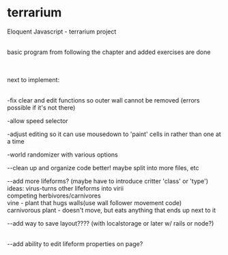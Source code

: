 terrarium
=========

Eloquent Javascript - terrarium project<br><br>

basic program from following the chapter and added exercises are done<br><br><br>


next to implement:<br><br>



-fix clear and edit functions so outer wall cannot be removed (errors possible if it's not there)<br>

-allow speed selector<br>

-adjust editing so it can use mousedown to 'paint' cells in rather than one at a time<br>

-world randomizer with various options<br>

--clean up and organize code better!  maybe split into more files, etc<br>

--add more lifeforms? (maybe have to introduce critter 'class' or 'type')<br>
ideas: virus-turns other lifeforms into virii<br>
        competing herbivores/carnivores<br>
        vine - plant that hugs walls(use wall follower movement code)<br>
        carnivorous plant - doesn't move, but eats anything that ends up next to it<br>

--add way to save layout???? (with localstorage or later w/ rails or node?)<br><br>

--add ability to edit lifeform properties on page?<br>

